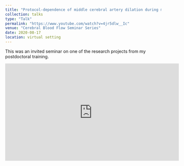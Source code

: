 ```yaml
---
title: "Protocol-dependence of middle cerebral artery dilation during modest hypercapnia"
collection: talks
type: "Talk"
permalink: "https://www.youtube.com/watch?v=4jr5dlw__Ic"
venue: "Cerebral Blood Flow Seminar Series"
date: 2020-08-17
location: virtual setting
---
```


This was an invited seminar on one of the research projects from my postdoctoral training.
<iframe width="560" height="315" src="https://www.youtube.com/watch?v=4jr5dlw__Ic" frameborder="0" allow="autoplay; encrypted-media" allowfullscreen></iframe>

